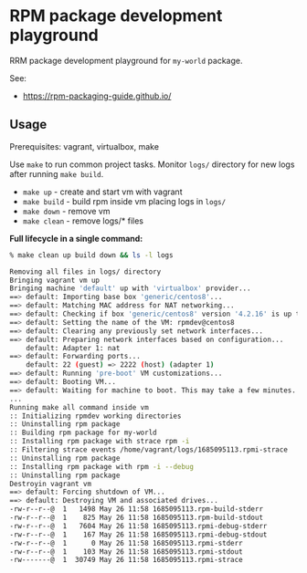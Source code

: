# RPM package development playground

RRM package development playground for `my-world` package.

See:

- https://rpm-packaging-guide.github.io/

## Usage

Prerequisites: vagrant, virtualbox, make

Use `make` to run common project tasks. Monitor `logs/` directory for new logs after running `make build`.

- `make up` - create and start vm with vagrant
- `make build` - build rpm inside vm placing logs in `logs/`
- `make down` - remove vm
- `make clean` - remove logs/\* files

**Full lifecycle in a single command:**

```bash
% make clean up build down && ls -l logs

Removing all files in logs/ directory
Bringing vagrant vm up
Bringing machine 'default' up with 'virtualbox' provider...
==> default: Importing base box 'generic/centos8'...
==> default: Matching MAC address for NAT networking...
==> default: Checking if box 'generic/centos8' version '4.2.16' is up to date...
==> default: Setting the name of the VM: rpmdev@centos8
==> default: Clearing any previously set network interfaces...
==> default: Preparing network interfaces based on configuration...
    default: Adapter 1: nat
==> default: Forwarding ports...
    default: 22 (guest) => 2222 (host) (adapter 1)
==> default: Running 'pre-boot' VM customizations...
==> default: Booting VM...
==> default: Waiting for machine to boot. This may take a few minutes...
...
Running make all command inside vm
:: Initializing rpmdev working directories
:: Uninstalling rpm package
:: Building rpm package for my-world
:: Installing rpm package with strace rpm -i
:: Filtering strace events /home/vagrant/logs/1685095113.rpmi-strace
:: Uninstalling rpm package
:: Installing rpm package with rpm -i --debug
:: Uninstalling rpm package
Destroyin vagrant vm
==> default: Forcing shutdown of VM...
==> default: Destroying VM and associated drives...
-rw-r--r--@  1   1498 May 26 11:58 1685095113.rpm-build-stderr
-rw-r--r--@  1    825 May 26 11:58 1685095113.rpm-build-stdout
-rw-r--r--@  1   7604 May 26 11:58 1685095113.rpmi-debug-stderr
-rw-r--r--@  1    167 May 26 11:58 1685095113.rpmi-debug-stdout
-rw-r--r--@  1      0 May 26 11:58 1685095113.rpmi-stderr
-rw-r--r--@  1    103 May 26 11:58 1685095113.rpmi-stdout
-rw-------@  1  30749 May 26 11:58 1685095113.rpmi-strace
```
